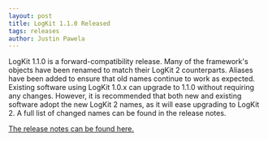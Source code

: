 ```yaml
---
layout: post
title: LogKit 1.1.0 Released
tags: releases
author: Justin Pawela
---
```


LogKit 1.1.0 is a forward-compatibility release. Many of the framework's objects have been renamed to match their LogKit 2 counterparts. Aliases have been added to ensure that old names continue to work as expected. Existing software using LogKit 1.0.x can upgrade to 1.1.0 without requiring any changes. However, it is recommended that both new and existing software adopt the new LogKit 2 names, as it will ease upgrading to LogKit 2. A full list of changed names can be found in the release notes.

[The release notes can be found here.](https://github.com/logkit/logkit/releases/tag/1.1.0)
